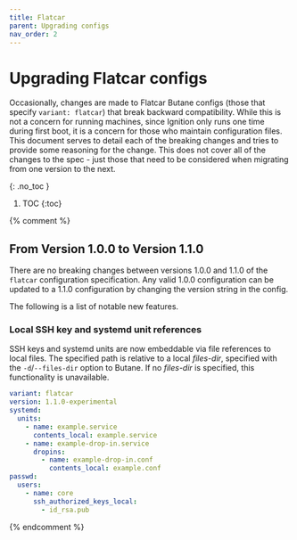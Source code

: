 ```yaml
---
title: Flatcar
parent: Upgrading configs
nav_order: 2
---
```


# Upgrading Flatcar configs

Occasionally, changes are made to Flatcar Butane configs (those that specify `variant: flatcar`) that break backward compatibility. While this is not a concern for running machines, since Ignition only runs one time during first boot, it is a concern for those who maintain configuration files. This document serves to detail each of the breaking changes and tries to provide some reasoning for the change. This does not cover all of the changes to the spec - just those that need to be considered when migrating from one version to the next.

{: .no_toc }

1. TOC
{:toc}

{% comment %}

## From Version 1.0.0 to Version 1.1.0

There are no breaking changes between versions 1.0.0 and 1.1.0 of the `flatcar` configuration specification. Any valid 1.0.0 configuration can be updated to a 1.1.0 configuration by changing the version string in the config.

The following is a list of notable new features.

### Local SSH key and systemd unit references

SSH keys and systemd units are now embeddable via file references to local files. The specified path is relative to a local _files-dir_, specified with the `-d`/`--files-dir` option to Butane. If no _files-dir_ is specified, this functionality is unavailable.

<!-- butane-config -->
```yaml
variant: flatcar
version: 1.1.0-experimental
systemd:
  units:
    - name: example.service
      contents_local: example.service
    - name: example-drop-in.service
      dropins:
        - name: example-drop-in.conf
          contents_local: example.conf
passwd:
  users:
    - name: core
      ssh_authorized_keys_local:
        - id_rsa.pub
```

{% endcomment %}
